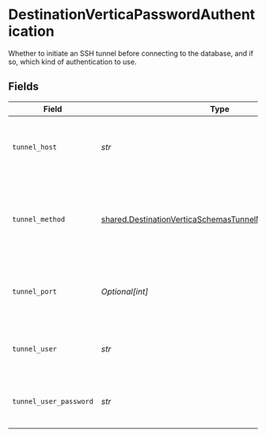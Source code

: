 # DestinationVerticaPasswordAuthentication

Whether to initiate an SSH tunnel before connecting to the database, and if so, which kind of authentication to use.


## Fields

| Field                                                                                                                                | Type                                                                                                                                 | Required                                                                                                                             | Description                                                                                                                          | Example                                                                                                                              |
| ------------------------------------------------------------------------------------------------------------------------------------ | ------------------------------------------------------------------------------------------------------------------------------------ | ------------------------------------------------------------------------------------------------------------------------------------ | ------------------------------------------------------------------------------------------------------------------------------------ | ------------------------------------------------------------------------------------------------------------------------------------ |
| `tunnel_host`                                                                                                                        | *str*                                                                                                                                | :heavy_check_mark:                                                                                                                   | Hostname of the jump server host that allows inbound ssh tunnel.                                                                     |                                                                                                                                      |
| `tunnel_method`                                                                                                                      | [shared.DestinationVerticaSchemasTunnelMethodTunnelMethod](../../models/shared/destinationverticaschemastunnelmethodtunnelmethod.md) | :heavy_check_mark:                                                                                                                   | Connect through a jump server tunnel host using username and password authentication                                                 |                                                                                                                                      |
| `tunnel_port`                                                                                                                        | *Optional[int]*                                                                                                                      | :heavy_minus_sign:                                                                                                                   | Port on the proxy/jump server that accepts inbound ssh connections.                                                                  | 22                                                                                                                                   |
| `tunnel_user`                                                                                                                        | *str*                                                                                                                                | :heavy_check_mark:                                                                                                                   | OS-level username for logging into the jump server host                                                                              |                                                                                                                                      |
| `tunnel_user_password`                                                                                                               | *str*                                                                                                                                | :heavy_check_mark:                                                                                                                   | OS-level password for logging into the jump server host                                                                              |                                                                                                                                      |